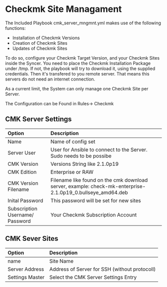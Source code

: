 # Checkmk Site Managament

The Included Playbook cmk_server_mngmnt.yml makes use of the following functions:

- Installation of Checkmk Versions
- Creation of Checkmk Sites
- Updates of Checkmk Sites

To do so, configure your Checkmk Target Version, and your Checkmk Sites inside the Syncer. 
You need to place the Checkmk Installation Package under /tmp. If not, the playbook will try to download it, using the supplied credentials. Then it's transfered to you remote server. That means this servers do not need an internet connection.

As a current limit, the System can only manage one Checkmk Site per Server. 

The Configuration can be Found in Rules-> Checkmk

## CMK Server Settings
| Option | Description |
|:-------|:------------|
| Name | Name of config set |
| Server User | User for Ansible to connect to the Server. Sudo needs to be possibe |
| CMK Version | Versions String like 2.1.0p19 |
| CMK Edition | Enterprise or RAW |
|CMK Version Filename | Filename like found on the cmk download server, example: check-mk-enterprise-2.1.0p19_0.bullseye_amd64.deb |
| Inital Password | This password will be set for new sites |
|Subscription Username/ Password | Your Checkmk Subscription Account |

## CMK Sever Sites

| Option | Description |
|:-------|:------------|
| name | Site Name |
| Server Address | Address of Server for SSH (without protocoll) |
| Settings Master | Select the CMK Server Settings Entry |
